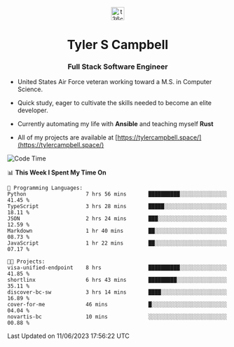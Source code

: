 <p align="center">
<a href="https://www.linkedin.com/in/t36campbell" target="blank"><img align="center" src="https://ik.imagekit.io/t36campbell/Portfolio/linkedin.png.original_m8bbGgPh6.png" alt="t36campbell" height="30" width="30" /></a>
</p>
<h1 align="center">Tyler S Campbell</h1>
<h3 align="center">Full Stack Software Engineer</h3>

* United States Air Force veteran working toward a M.S. in Computer Science.

* Quick study, eager to cultivate the skills needed to become an elite developer.

* Currently automating my life with **Ansible** and teaching myself **Rust**

* All of my projects are available at [https://tylercampbell.space/](https://tylercampbell.space/)

<!--START_SECTION:waka-->
![Code Time](http://img.shields.io/badge/Code%20Time-2%2C559%20hrs%2037%20mins-blue)

📊 **This Week I Spent My Time On** 

```text
💬 Programming Languages: 
Python                   7 hrs 56 mins       ██████████░░░░░░░░░░░░░░░   41.45 % 
TypeScript               3 hrs 28 mins       █████░░░░░░░░░░░░░░░░░░░░   18.11 % 
JSON                     2 hrs 24 mins       ███░░░░░░░░░░░░░░░░░░░░░░   12.59 % 
Markdown                 1 hr 40 mins        ██░░░░░░░░░░░░░░░░░░░░░░░   08.73 % 
JavaScript               1 hr 22 mins        ██░░░░░░░░░░░░░░░░░░░░░░░   07.17 % 

🐱‍💻 Projects: 
visa-unified-endpoint    8 hrs               ██████████░░░░░░░░░░░░░░░   41.85 % 
shortlinx                6 hrs 43 mins       █████████░░░░░░░░░░░░░░░░   35.11 % 
discover-bc-sw           3 hrs 14 mins       ████░░░░░░░░░░░░░░░░░░░░░   16.89 % 
cover-for-me             46 mins             █░░░░░░░░░░░░░░░░░░░░░░░░   04.04 % 
novartis-bc              10 mins             ░░░░░░░░░░░░░░░░░░░░░░░░░   00.88 % 
```


 Last Updated on 11/06/2023 17:56:22 UTC
<!--END_SECTION:waka-->

